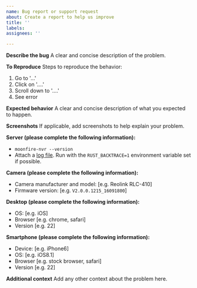 ```yaml
---
name: Bug report or support request
about: Create a report to help us improve
title: ''
labels:
assignees: ''

---
```


**Describe the bug**
A clear and concise description of the problem.

**To Reproduce**
Steps to reproduce the behavior:
1. Go to '...'
2. Click on '....'
3. Scroll down to '....'
4. See error

**Expected behavior**
A clear and concise description of what you expected to happen.

**Screenshots**
If applicable, add screenshots to help explain your problem.

**Server (please complete the following information):**
  - `moonfire-nvr --version`
  - Attach a [log file](https://github.com/scottlamb/moonfire-nvr/blob/master/guide/troubleshooting.md#viewing-moonfire-nvrs-logs). Run with the `RUST_BACKTRACE=1` environment variable set if possible.

**Camera (please complete the following information):**
  - Camera manufacturer and model: [e.g. Reolink RLC-410]
  - Firmware version: [e.g. `V2.0.0.1215_16091800`]

**Desktop (please complete the following information):**
 - OS: [e.g. iOS]
 - Browser [e.g. chrome, safari]
 - Version [e.g. 22]

**Smartphone (please complete the following information):**
 - Device: [e.g. iPhone6]
 - OS: [e.g. iOS8.1]
 - Browser [e.g. stock browser, safari]
 - Version [e.g. 22]

**Additional context**
Add any other context about the problem here.
